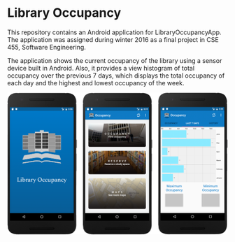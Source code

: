# Library Occupancy
This repository contains an Android application for LibraryOccupancyApp. The application was assigned during winter 2016 as a final project in CSE 455, Software Engineering.

The application shows the current occupancy of the library using a sensor device built in Android. Also, it provides a view histogram of total occupancy over the previous 7 days, which displays the total occupancy of each day and the highest and lowest occupancy of the week.

![Alt text](https://github.com/MhAlghamdi/LibraryOccupancy/blob/master/LibraryOccupancyApp/app/src/main/res/drawable/screenshots.png "Optional title")

